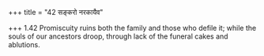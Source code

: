 +++
title = "42 सङ्करो नरकायैव"

+++
1.42 Promiscuity ruins both the family and those who defile it; while
the souls of our ancestors droop, through lack of the funeral cakes and
ablutions.
